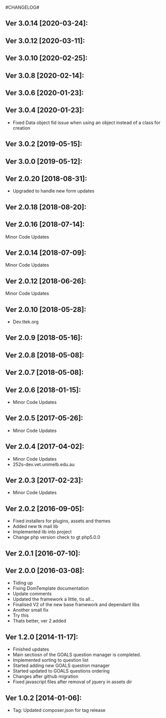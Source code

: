 #CHANGELOG#

Ver 3.0.14 [2020-03-24]:
-------------------------------


Ver 3.0.12 [2020-03-11]:
-------------------------------


Ver 3.0.10 [2020-02-25]:
-------------------------------


Ver 3.0.8 [2020-02-14]:
-------------------------------


Ver 3.0.6 [2020-01-23]:
-------------------------------


Ver 3.0.4 [2020-01-23]:
-------------------------------
  - Fixed Data object fid issue when using an object instead of a class for creation


Ver 3.0.2 [2019-05-15]:
-------------------------------


Ver 3.0.0 [2019-05-12]:
-------------------------------


Ver 2.0.20 [2018-08-31]:
-------------------------------
  - Upgraded to handle new form updates


Ver 2.0.18 [2018-08-20]:
-------------------------------


Ver 2.0.16 [2018-07-14]:
-------------------------------
Minor Code Updates


Ver 2.0.14 [2018-07-09]:
-------------------------------
Minor Code Updates


Ver 2.0.12 [2018-06-26]:
-------------------------------
Minor Code Updates


Ver 2.0.10 [2018-05-28]:
-------------------------------
 - Dev.ttek.org


Ver 2.0.9 [2018-05-16]:
-------------------------------


Ver 2.0.8 [2018-05-08]:
-------------------------------


Ver 2.0.7 [2018-05-08]:
-------------------------------


Ver 2.0.6 [2018-01-15]:
-------------------------------
 - Minor Code Updates


Ver 2.0.5 [2017-05-26]:
-------------------------------
 - Minor Code Updates


Ver 2.0.4 [2017-04-02]:
-------------------------------
 - Minor Code Updates
 - 252s-dev.vet.unimelb.edu.au


Ver 2.0.3 [2017-02-23]:
-------------------------------
 - Minor Code Updates


Ver 2.0.2 [2016-09-05]:
-------------------------------
 - Fixed installers for plugins, assets and themes
 - Added new tk mail lib
 - Implemented lib into project
 - Change php version check to gt php5.0.0


Ver 2.0.1 [2016-07-10]:
-------------------------------


Ver 2.0.0 [2016-03-08]:
-------------------------------
 - Tiding up
 - Fixing DomTemplate documentation
 - Update comments
 - Updated the framework a little, tis all...
 - Finalised V2 of the new base framework and dependant libs
 - Another small fix
 - Try this
 - Thats better, ver 2 added


Ver 1.2.0 [2014-11-17]:
----------------
 - Finished updates
 - Main sectiosn of the GOALS question manager is completed.
 - Implemented sorting to question list
 - Started adding new GOALS question manager
 - Started updated to GOALS questions ordering
 - Changes after github migration
 - Fixed javascript files after removal of jquery in assets dir


Ver 1.0.2 [2014-01-06]:
----------------
 - Tag: Updated composer.json for tag release


